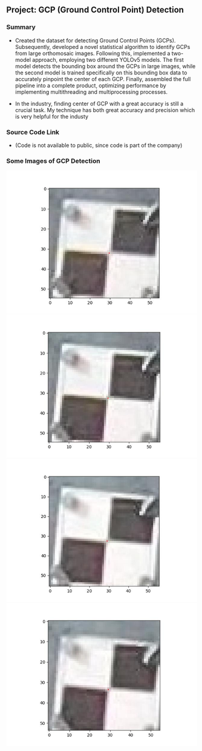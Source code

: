 ## Project: GCP (Ground Control Point) Detection

### Summary

- Created the dataset for detecting Ground Control Points (GCPs). Subsequently, developed a novel statistical algorithm to identify GCPs from large orthomosaic images. Following this, implemented a two-model approach, employing two different YOLOv5 models. The first model detects the bounding box around the GCPs in large images, while the second model is trained specifically on this bounding box data to accurately pinpoint the center of each GCP. Finally, assembled the full pipeline into a complete product, optimizing performance by implementing multithreading and multiprocessing processes.

- In the industry, finding center of GCP with a great accuracy is still a crucial task. My technique has both great accuracy and precision which is very helpful for the industy

### Source Code Link

- (Code is not available to public, since code is part of the company)

### Some Images of GCP Detection

![GCP1](https://github.com/RustyGrackle/top_projects/blob/main/Images/DJI_20240405162610_0764-1-1.jpg)
![GCP2](https://github.com/RustyGrackle/top_projects/blob/main/Images/DJI_20240405162611_0765-2-1.jpg)
![GCP3](https://github.com/RustyGrackle/top_projects/blob/main/Images/DJI_20240405162613_0766-4-1.jpg)
![GCP4](https://github.com/RustyGrackle/top_projects/blob/main/Images/DJI_20240405162614_0767-5-1.jpg)
